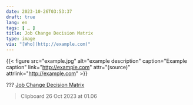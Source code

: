 ```yaml
---
date: 2023-10-26T03:53:37
draft: true
lang: en
tags: [ … ]
title: Job Change Decision Matrix
type: image
via: "[Who](http://example.com)"
---
```


{{< figure src="example.jpg" alt="example description" caption="Example caption" link="http://example.com" attr="(source)" attrlink="http://example.com" >}}

??? [Job Change Decision Matrix](https://www.linkedin.com/pulse/job-change-decision-matrix-maneesha-jha-thakur/)

> Clipboard 26 Oct 2023 at 01.06
